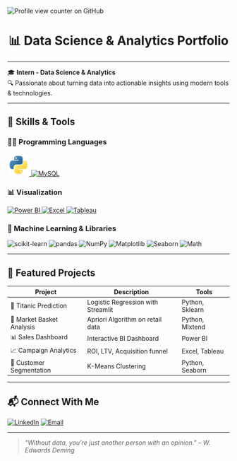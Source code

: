 ![Profile view counter on GitHub](https://komarev.com/ghpvc/?username=akashbakshi999)

<h1 align="center">📊 Data Science & Analytics Portfolio</h1>

---

🎓 **Intern - Data Science & Analytics**  
🔍 Passionate about turning data into actionable insights using modern tools & technologies.

---

## 🧰 Skills & Tools

### 👨‍💻 Programming Languages 
<p align="left">
  <a href="https://www.python.org/" target="_blank">
    <img src="https://raw.githubusercontent.com/devicons/devicon/master/icons/python/python-original.svg" alt="Python"width="50" height="50"/>
  </a>
  <a href="https://www.mysql.com/" target="_blank">
    <img src="https://img.shields.io/badge/MySQL-005C84?style=for-the-badge&logo=mysql&logoColor=white" alt="MySQL"/>
  </a>
</p>

### 📊 Visualization  
<a href="https://powerbi.microsoft.com/" target="_blank">
    <img src="https://www.google.com/url?sa=i&url=https%3A%2F%2Fwww.linkedin.com%2Fposts%2Fileonjose_free-power-bi-resources-1-power-activity-7126226589800927233-NRO3&psig=AOvVaw2yjMDsmp2_K2vS3QnaDmdv&ust=1746080850140000&source=images&cd=vfe&opi=89978449&ved=0CBMQjRxqFwoTCKCp6pmQ_4wDFQAAAAAdAAAAABAE" alt="Power BI"/>
  </a>
  <a href="https://www.microsoft.com/en-us/microsoft-365/excel" target="_blank">
    <img src="https://img.shields.io/badge/Excel-217346?style=for-the-badge&logo=microsoft-excel&logoColor=white" alt="Excel"/>
  </a>
  <a href="https://www.tableau.com/" target="_blank">
    <img src="https://img.shields.io/badge/Tableau-E97627?style=for-the-badge&logo=tableau&logoColor=white" alt="Tableau"/>
  </a>

### 🧠 Machine Learning & Libraries  
![scikit-learn](https://img.shields.io/badge/-Scikit--Learn-F7931E?style=flat&logo=scikit-learn&logoColor=white)
![pandas](https://img.shields.io/badge/-Pandas-150458?style=flat&logo=pandas&logoColor=white)
![NumPy](https://img.shields.io/badge/-NumPy-013243?style=flat&logo=numpy&logoColor=white)
![Matplotlib](https://img.shields.io/badge/-Matplotlib-11557C?style=flat&logo=plotly&logoColor=white)
![Seaborn](https://img.shields.io/badge/-Seaborn-47B8E0?style=flat)
![Math](https://img.shields.io/badge/-Math-FFD43B?style=flat)

---

## 🚀 Featured Projects

| Project | Description | Tools |
|--------|-------------|-------|
| 🎯 Titanic Prediction | Logistic Regression with Streamlit | Python, Sklearn |
| 🛒 Market Basket Analysis | Apriori Algorithm on retail data | Python, Mlxtend |
| 📊 Sales Dashboard | Interactive BI Dashboard | Power BI |
| 📈 Campaign Analytics | ROI, LTV, Acquisition funnel | Excel, Tableau |
| 👥 Customer Segmentation | K-Means Clustering | Python, Seaborn |

---

## 📬 Connect With Me

[![LinkedIn](https://img.shields.io/badge/-LinkedIn-0077B5?style=flat&logo=linkedin&logoColor=white)](www.linkedin.com/in/akashbakshi999)
[![Email](https://img.shields.io/badge/-Email-D14836?style=flat&logo=gmail&logoColor=white)](mailto:akash.bakshi999@gmail.com)

---

> *"Without data, you're just another person with an opinion." – W. Edwards Deming*

